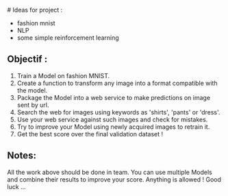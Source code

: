 # Ideas for project :

- fashion mnist
- NLP
- some simple reinforcement learning



## Objectif :

1. Train a Model on fashion MNIST.
2. Create a function to transform any image into a format compatible with the model.
3. Package the Model into a web service to make predictions on image sent by url.
4. Search the web for images using keywords as 'shirts', 'pants' or 'dress'.
5. Use your web service against such images and check for mistakes.
6. Try to improve your Model using newly acquired images to retrain it.
7. Get the best score over the final validation dataset !


## Notes:

All the work above should be done in team.
You can use multiple Models and combine their results to improve your score.
Anything is allowed !
Good luck ...
